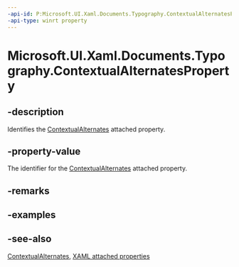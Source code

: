 ```yaml
---
-api-id: P:Microsoft.UI.Xaml.Documents.Typography.ContextualAlternatesProperty
-api-type: winrt property
---
```


<!-- Property syntax
public Windows.UI.Xaml.DependencyProperty ContextualAlternatesProperty { get; }
-->

# Microsoft.UI.Xaml.Documents.Typography.ContextualAlternatesProperty

## -description
Identifies the [ContextualAlternates](typography_contextualalternates.md) attached property.

## -property-value
The identifier for the [ContextualAlternates](typography_contextualalternates.md) attached property.

## -remarks

## -examples

## -see-also

[ContextualAlternates](typography_contextualalternates.md), [XAML attached properties](/windows/uwp/xaml-platform/attached-properties-overview)
